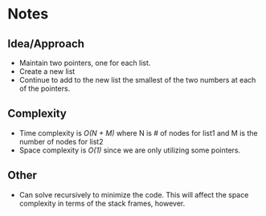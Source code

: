 # Notes

## Idea/Approach
* Maintain two pointers, one for each list.
* Create a new list
* Continue to add to the new list the smallest of the two numbers at each of the pointers.

## Complexity
* Time complexity is *O(N + M)* where N is # of nodes for list1 and M is the number of nodes for list2
* Space complexity is *O(1)* since we are only utilizing some pointers.

## Other
* Can solve recursively to minimize the code. This will affect the space complexity in terms of the stack frames, however.
